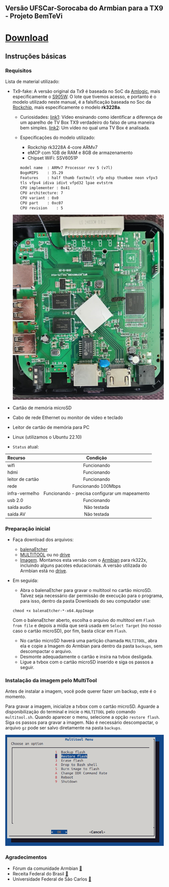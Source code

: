 ## Versão UFSCar-Sorocaba do Armbian para a TX9 - Projeto BemTeVi

# [Download](https://drive.google.com/file/d/1RXTVMk07d8pVUPnz66Lop48093ZaQMXU/view?usp=sharing)


## Instruções básicas


### Requisitos

Lista de material utilizado:

* Tx9-fake: A versão original da Tx9 é baseada no SoC da [Amlogic](https://www.amlogic.com/), mais especificamente o [S905W](https://en.wikipedia.org/wiki/Amlogic). O lote que tivemos acesso, e portanto é o modelo utilizado neste manual, é a falsificação baseada no Soc da [Rockchip](http://www.rock-chips.com/), mais especificamente o modelo **rk3228a**.
  * Curiosidades: 
    [link1](https://www.youtube.com/watch?v=bWcwqZfOcUI): Vídeo ensinando como identificar a diferença de um aparelho de TV Box TX9 verdadeiro do falso de uma maneira bem simples.
    [link2](https://www.youtube.com/watch?v=nGlpigD6uoY): Um vídeo no qual uma TV Box é analisada.

  * Especificações do modelo utilizado:
  
    * Rockchip rk3228A 4-core ARMv7
    * eMCP com 1GB de RAM e 8GB de armazenamento
    * Chipset WiFi: SSV6051P
    ```
    model name	: ARMv7 Processor rev 5 (v7l)
    BogoMIPS	: 35.29
    Features	: half thumb fastmult vfp edsp thumbee neon vfpv3 tls vfpv4 idiva idivt vfpd32 lpae evtstrm 
    CPU implementer	: 0x41
    CPU architecture: 7
    CPU variant	: 0x0
    CPU part	: 0xc07
    CPU revision	: 5
    ```
  ![foto_tvbox_aberta.jpeg](./files/foto_tvbox_aberta.jpeg)
  
* Cartão de memória microSD
* Cabo de rede Ethernet ou monitor de video e teclado
* Leitor de cartão de memória para PC
* Linux (utilizamos o Ubuntu 22.10)
* `Status` atual:

| Recurso | Condição |
| :---         |     :---:      |
| wifi | Funcionando |
| hdmi | Funcionando |
| leitor de cartão | Funcionando |
| rede | Funcionando 100Mbps|
| infra-vermelho | Funcionando - precisa configurar um mapeamento|
| usb 2.0 | Funcionando |
| saída audio | Não testada |
| saída AV | Não testada |

### Preparação inicial
* Faça download dos arquivos:
  * [balenaEtcher](https://www.balena.io/etcher#download-etcher)
  * [MULTITOOL](https://users.armbian.com/jock/rk322x/multitool/multitool.img.xz) ou no [drive](https://drive.google.com/file/d/1jPY6odA08TMJTT0_ecXJllbDcL3JKvuz/view?usp=drive_link)
  * [Imagem](https://drive.google.com/file/d/1RXTVMk07d8pVUPnz66Lop48093ZaQMXU/view?usp=sharing). Montamos esta versão com o [Armbian](https://github.com/armbian/community/) para rk322x, incluindo alguns pacotes educacionais. A versão utilizada do Armbian está no [drive](https://drive.google.com/drive/folders/1e4TiLbqWj8Yj2bcLT5fBhs6omHIN_e7u?usp=sharing).

* Em seguida:
    * Abra o balenaEtcher para gravar o multitool no cartão microSD. Talvez seja necessário dar permissão de execução para o programa, para isso, dentro da pasta Downloads do seu computador use:
    ```
    chmod +x balenaEtcher-*-x64.AppImage
    ```
    Com o balenaEtcher aberto, escolha o arquivo do multitool em `Flash from file` e depois a mídia que será usada em `Select Target` (no nosso caso o cartão microSD), por fim, basta clicar em `Flash`.
    
    * No cartão microSD haverá uma partição chamada `MULTITOOL`, abra ela e copie a Imagem do Armbian para dentro da pasta `backups`, sem descompactar o arquivo.
    * Desmonte adequadamente o cartão e insira na tvbox desligada.
    * Ligue a tvbox com o cartão microSD inserido e siga os passos a seguir.

### Instalação da imagem pelo MultiTool

Antes de instalar a imagem, você pode querer fazer um backup, este é o momento. 

Para gravar a imagem, inicialize a tvbox com o cartão microSD. Aguarde a disponibilização do terminal e inicie o `MULTITOOL` pelo comando `multitool.sh`. Quando aparecer o menu, selecione a opção `restore flash`. Siga os passos para gravar a imagem. Não é necessário descompactar, o arquivo `gz` pode ser salvo diretamente na pasta `backups`.


![multitool-burn3.png](./files/multitool.png)



### Agradecimentos

* Fórum da comunidade Armbian [:link:](https://forum.armbian.com/topic/12656-csc-armbian-for-rk322x-tv-boxes/)
* Receita Federal do Brasil [:link:](https://www.gov.br/receitafederal/pt-br)
* Universidade Federal de São Carlos [:link:](http://ufscar.br)
 

